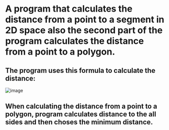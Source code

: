 # A program that calculates the distance from a point to a segment in 2D space also the second part of the program calculates the distance from a point to a polygon.

## The program uses this formula to calculate the distance:

![image](https://github.com/gsgol/Distance_from_point_to_segment/assets/77744037/65de67d3-a4a9-490e-b31e-96075301f389)

## When calculating the distance from a point to a polygon, program calculates distance to the all sides and then choses the minimum distance.
